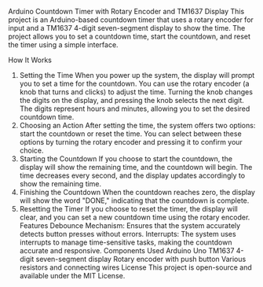 Arduino Countdown Timer with Rotary Encoder and TM1637 Display
This project is an Arduino-based countdown timer that uses a rotary encoder for input and a TM1637 4-digit seven-segment display to show the time. The project allows you to set a countdown time, start the countdown, and reset the timer using a simple interface.

How It Works
1. Setting the Time
When you power up the system, the display will prompt you to set a time for the countdown.
You can use the rotary encoder (a knob that turns and clicks) to adjust the time. Turning the knob changes the digits on the display, and pressing the knob selects the next digit.
The digits represent hours and minutes, allowing you to set the desired countdown time.
2. Choosing an Action
After setting the time, the system offers two options: start the countdown or reset the time.
You can select between these options by turning the rotary encoder and pressing it to confirm your choice.
3. Starting the Countdown
If you choose to start the countdown, the display will show the remaining time, and the countdown will begin.
The time decreases every second, and the display updates accordingly to show the remaining time.
4. Finishing the Countdown
When the countdown reaches zero, the display will show the word "DONE," indicating that the countdown is complete.
5. Resetting the Timer
If you choose to reset the timer, the display will clear, and you can set a new countdown time using the rotary encoder.
Features
Debounce Mechanism: Ensures that the system accurately detects button presses without errors.
Interrupts: The system uses interrupts to manage time-sensitive tasks, making the countdown accurate and responsive.
Components Used
Arduino Uno
TM1637 4-digit seven-segment display
Rotary encoder with push button
Various resistors and connecting wires
License
This project is open-source and available under the MIT License.


